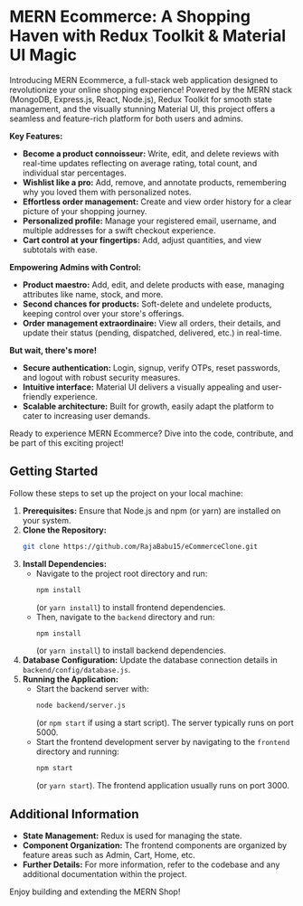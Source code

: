 # MERN Ecommerce: A Shopping Haven with Redux Toolkit & Material UI Magic

Introducing MERN Ecommerce, a full-stack web application designed to revolutionize your online shopping experience! Powered by the MERN stack (MongoDB, Express.js, React, Node.js), Redux Toolkit for smooth state management, and the visually stunning Material UI, this project offers a seamless and feature-rich platform for both users and admins.

**Key Features:**

- **Become a product connoisseur:** Write, edit, and delete reviews with real-time updates reflecting on average rating, total count, and individual star percentages.
- **Wishlist like a pro:** Add, remove, and annotate products, remembering why you loved them with personalized notes.
- **Effortless order management:** Create and view order history for a clear picture of your shopping journey.
- **Personalized profile:** Manage your registered email, username, and multiple addresses for a swift checkout experience.
- **Cart control at your fingertips:** Add, adjust quantities, and view subtotals with ease.

**Empowering Admins with Control:**

- **Product maestro:** Add, edit, and delete products with ease, managing attributes like name, stock, and more.
- **Second chances for products:** Soft-delete and undelete products, keeping control over your store's offerings.
- **Order management extraordinaire:** View all orders, their details, and update their status (pending, dispatched, delivered, etc.) in real-time.

**But wait, there's more!**

- **Secure authentication:** Login, signup, verify OTPs, reset passwords, and logout with robust security measures.
- **Intuitive interface:** Material UI delivers a visually appealing and user-friendly experience.
- **Scalable architecture:** Built for growth, easily adapt the platform to cater to increasing user demands.

Ready to experience MERN Ecommerce? Dive into the code, contribute, and be part of this exciting project!
## Getting Started

Follow these steps to set up the project on your local machine:

1. **Prerequisites:** Ensure that Node.js and npm (or yarn) are installed on your system.
2. **Clone the Repository:** 
   ```bash
   git clone https://github.com/RajaBabu15/eCommerceClone.git
   ```
3. **Install Dependencies:**
   - Navigate to the project root directory and run:
     ```bash
     npm install
     ```
     (or `yarn install`) to install frontend dependencies.
   - Then, navigate to the `backend` directory and run:
     ```bash
     npm install
     ```
     (or `yarn install`) to install backend dependencies.
4. **Database Configuration:** Update the database connection details in `backend/config/database.js`.
5. **Running the Application:**
   - Start the backend server with:
     ```bash
     node backend/server.js
     ```
     (or `npm start` if using a start script). The server typically runs on port 5000.
   - Start the frontend development server by navigating to the `frontend` directory and running:
     ```bash
     npm start
     ```
     (or `yarn start`). The frontend application usually runs on port 3000.

## Additional Information

- **State Management:** Redux is used for managing the state.
- **Component Organization:** The frontend components are organized by feature areas such as Admin, Cart, Home, etc.
- **Further Details:** For more information, refer to the codebase and any additional documentation within the project.

Enjoy building and extending the MERN Shop!
